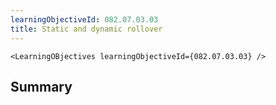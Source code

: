 ```yaml
---
learningObjectiveId: 082.07.03.03
title: Static and dynamic rollover
---
```


```tsx eval
<LearningOBjectives learningObjectiveId={082.07.03.03} />
```

## Summary
